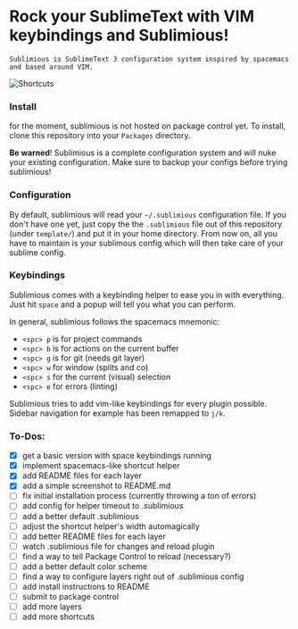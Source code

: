 # Rock your SublimeText with VIM keybindings and Sublimious!

```
Sublimious is SublimeText 3 configuration system inspired by spacemacs and based around VIM.
```

![Shortcuts](http://i.imgur.com/2Yr2YeZ.gif)

### Install
for the moment, sublimious is not hosted on package control yet. To install, clone this repository into your `Packages` directory.

__Be warned__! Sublimious is a complete configuration system and will nuke your existing configuration. Make sure to backup your configs before trying sublimious!

### Configuration
By default, sublimious will read your `~/.sublimious` configuration file. If you don't have one yet, just copy the the `.sublimious` file out of this repository (under `template/`) and put it in your home directory. From now on, all you have to maintain is your sublimous config which will then take care of your sublime config.

### Keybindings

Sublimious comes with a keybinding helper to ease you in with everything. Just hit `space` and a popup will tell you what you can perform. 

In general, sublimious follows the spacemacs mnemonic:
- `<spc> p` is for project commands
- `<spc> b` is for actions on the current buffer
- `<spc> g` is for git (needs git layer)
- `<spc> w` for window (splits and co)
- `<spc> s` for the current (visual) selection
- `<spc> e` for errors (linting)

Sublimious tries to add vim-like keybindings for every plugin possible. Sidebar navigation for example has been remapped to `j/k`.


### To-Dos:

- [x] get a basic version with space keybindings running
- [x] implement spacemacs-like shortcut helper
- [x] add README files for each layer
- [x] add a simple screenshot to README.md 
- [ ] fix initial installation process (currently throwing a ton of errors)
- [ ] add config for helper timeout to .sublimious
- [ ] add a better default .sublimious
- [ ] adjust the shortcut helper's width automagically
- [ ] add better README files for each layer
- [ ] watch .sublimious file for changes and reload plugin
- [ ] find a way to tell Package Control to reload (necessary?)
- [ ] add a better default color scheme
- [ ] find a way to configure layers right out of .sublimious config
- [ ] add install instructions to README
- [ ] submit to package control
- [ ] add more layers
- [ ] add more shortcuts

